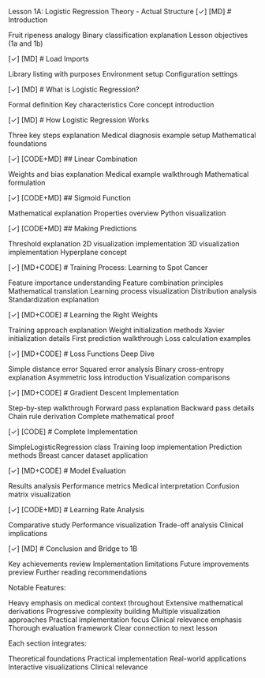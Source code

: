 Lesson 1A: Logistic Regression Theory - Actual Structure
[✓] [MD] # Introduction

Fruit ripeness analogy
Binary classification explanation
Lesson objectives (1a and 1b)

[✓] [MD] # Load Imports

Library listing with purposes
Environment setup
Configuration settings

[✓] [MD] # What is Logistic Regression?

Formal definition
Key characteristics
Core concept introduction

[✓] [MD] # How Logistic Regression Works

Three key steps explanation
Medical diagnosis example setup
Mathematical foundations

[✓] [CODE+MD] ## Linear Combination

Weights and bias explanation
Medical example walkthrough
Mathematical formulation

[✓] [CODE+MD] ## Sigmoid Function

Mathematical explanation
Properties overview
Python visualization

[✓] [CODE+MD] ## Making Predictions

Threshold explanation
2D visualization implementation
3D visualization implementation
Hyperplane concept

[✓] [MD+CODE] # Training Process: Learning to Spot Cancer

Feature importance understanding
Feature combination principles
Mathematical translation
Learning process visualization
Distribution analysis
Standardization explanation

[✓] [MD+CODE] # Learning the Right Weights

Training approach explanation
Weight initialization methods
Xavier initialization details
First prediction walkthrough
Loss calculation examples

[✓] [MD+CODE] # Loss Functions Deep Dive

Simple distance error
Squared error analysis
Binary cross-entropy explanation
Asymmetric loss introduction
Visualization comparisons

[✓] [MD+CODE] # Gradient Descent Implementation

Step-by-step walkthrough
Forward pass explanation
Backward pass details
Chain rule derivation
Complete mathematical proof

[✓] [CODE] # Complete Implementation

SimpleLogisticRegression class
Training loop implementation
Prediction methods
Breast cancer dataset application

[✓] [MD+CODE] # Model Evaluation

Results analysis
Performance metrics
Medical interpretation
Confusion matrix visualization

[✓] [CODE+MD] # Learning Rate Analysis

Comparative study
Performance visualization
Trade-off analysis
Clinical implications

[✓] [MD] # Conclusion and Bridge to 1B

Key achievements review
Implementation limitations
Future improvements preview
Further reading recommendations

Notable Features:

Heavy emphasis on medical context throughout
Extensive mathematical derivations
Progressive complexity building
Multiple visualization approaches
Practical implementation focus
Clinical relevance emphasis
Thorough evaluation framework
Clear connection to next lesson

Each section integrates:

Theoretical foundations
Practical implementation
Real-world applications
Interactive visualizations
Clinical relevance